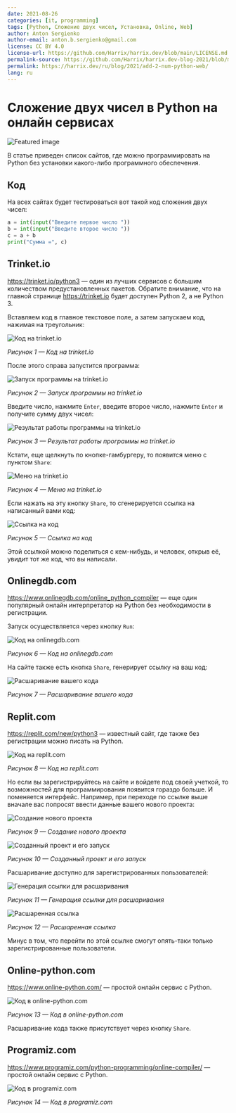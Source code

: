 ```yaml
---
date: 2021-08-26
categories: [it, programming]
tags: [Python, Сложение двух чисел, Установка, Online, Web]
author: Anton Sergienko
author-email: anton.b.sergienko@gmail.com
license: CC BY 4.0
license-url: https://github.com/Harrix/harrix.dev/blob/main/LICENSE.md
permalink-source: https://github.com/Harrix/harrix.dev-blog-2021/blob/main/add-2-num-python-web/add-2-num-python-web.md
permalink: https://harrix.dev/ru/blog/2021/add-2-num-python-web/
lang: ru
---
```


# Сложение двух чисел в Python на онлайн сервисах

![Featured image](featured-image.svg)

В статье приведен список сайтов, где можно программировать на Python без установки какого-либо программного обеспечения.

## Код

На всех сайтах будет тестироваться вот такой код сложения двух чисел:

```python
a = int(input("Введите первое число "))
b = int(input("Введите второе число "))
c = a + b
print("Сумма =", c)
```

## Trinket.io

<https://trinket.io/python3> — один из лучших сервисов с большим количеством предустановленных пакетов. Обратите внимание, что на главной странице <https://trinket.io> будет доступен Python 2, а не Python 3.

Вставляем код в главное текстовое поле, а затем запускаем код, нажимая на треугольник:

![Код на trinket.io](img/trinket_01.png)

_Рисунок 1 — Код на trinket.io_

После этого справа запустится программа:

![Запуск программы на trinket.io](img/trinket_02.png)

_Рисунок 2 — Запуск программы на trinket.io_

Введите число, нажмите `Enter`, введите второе число, нажмите `Enter` и получите сумму двух чисел:

![Результат работы программы на trinket.io](img/trinket_03.png)

_Рисунок 3 — Результат работы программы на trinket.io_

Кстати, еще щелкнуть по кнопке-гамбургеру, то появится меню с пунктом `Share`:

![Меню на trinket.io](img/trinket_04.png)

_Рисунок 4 — Меню на trinket.io_

Если нажать на эту кнопку `Share`, то сгенерируется ссылка на написанный вами код:

![Ссылка на код](img/trinket_05.png)

_Рисунок 5 — Ссылка на код_

Этой ссылкой можно поделиться с кем-нибудь, и человек, открыв её, увидит тот же код, что вы написали.

## Onlinegdb.com

<https://www.onlinegdb.com/online_python_compiler> — еще один популярный онлайн интерпретатор на Python без необходимости в регистрации.

Запуск осуществляется через кнопку `Run`:

![Код на onlinegdb.com](img/onlinegdb_01.png)

_Рисунок 6 — Код на onlinegdb.com_

На сайте также есть кнопка `Share`, генерирует ссылку на ваш код:

![Расшаривание вашего кода](img/onlinegdb_02.png)

_Рисунок 7 — Расшаривание вашего кода_

## Replit.com

<https://replit.com/new/python3> — известный сайт, где также без регистрации можно писать на Python.

![Код на replit.com](img/replit_01.png)

_Рисунок 8 — Код на replit.com_

Но если вы зарегистрируйтесь на сайте и войдете под своей учеткой, то возможностей для программирования появится гораздо больше. И поменяется интерфейс. Например, при переходе по ссылке выше вначале вас попросят ввести данные вашего нового проекта:

![Создание нового проекта](img/replit_02.png)

_Рисунок 9 — Создание нового проекта_

![Созданный проект и его запуск](img/replit_03.png)

_Рисунок 10 — Созданный проект и его запуск_

Расшаривание доступно для зарегистрированных пользователей:

![Генерация ссылки для расшаривания](img/replit_04.png)

_Рисунок 11 — Генерация ссылки для расшаривания_

![Расшаренная ссылка](img/replit_05.png)

_Рисунок 12 — Расшаренная ссылка_

Минус в том, что перейти по этой ссылке смогут опять-таки только зарегистрированные пользователи.

## Online-python.com

<https://www.online-python.com/> — простой онлайн сервис с Python.

![Код в online-python.com](img/online-python.png)

_Рисунок 13 — Код в online-python.com_

Расшаривание кода также присутствует через кнопку `Share`.

## Programiz.com

<https://www.programiz.com/python-programming/online-compiler/> — простой онлайн сервис с Python.

![Код в programiz.com](img/programiz.png)

_Рисунок 14 — Код в programiz.com_
